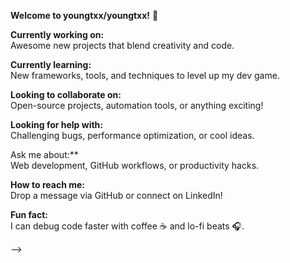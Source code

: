 

 **Welcome to youngtxx/youngtxx!** 🎉  




 **Currently working on:**  
Awesome new projects that blend creativity and code.

 **Currently learning:**  
New frameworks, tools, and techniques to level up my dev game.

 **Looking to collaborate on:**  
Open-source projects, automation tools, or anything exciting!

 **Looking for help with:**  
Challenging bugs, performance optimization, or cool ideas.

Ask me about:**  
Web development, GitHub workflows, or productivity hacks.

**How to reach me:**  
Drop a message via GitHub or connect on LinkedIn!


 **Fun fact:**  
I can debug code faster with coffee ☕ and lo-fi beats 🎧.

-->
